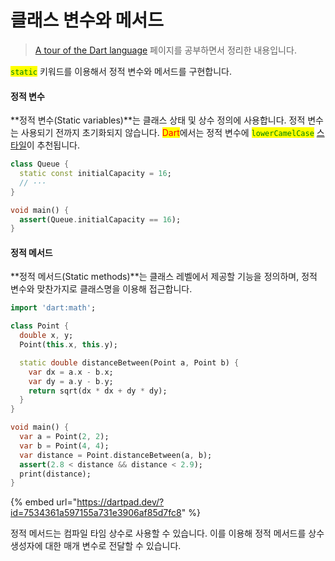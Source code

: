 # 클래스 변수와 메서드

> [A tour of the Dart language](https://dart.dev/guides/language/language-tour) 페이지를 공부하면서 정리한 내용입니다.

<mark style="color:green;">`static`</mark> 키워드를 이용해서 정적 변수와 메서드를 구현합니다.

#### 정적 변수

**정적 변수(Static variables)**는 클래스 상태 및 상수 정의에 사용합니다. 정적 변수는 사용되기 전까지 초기화되지 않습니다. <mark style="color:red;">Dart</mark>에서는 정적 변수에 <mark style="color:green;">`lowerCamelCase`</mark> [스타일](https://dart.dev/guides/language/effective-dart/style)이 추천됩니다.

```dart
class Queue {
  static const initialCapacity = 16;
  // ···
}

void main() {
  assert(Queue.initialCapacity == 16);
}
```

#### 정적 메서드

**정적 메서드(Static methods)**는 클래스 레벨에서 제공할 기능을 정의하며, 정적 변수와 맞찬가지로 클래스명을 이용해 접근합니다.&#x20;

```dart
import 'dart:math';

class Point {
  double x, y;
  Point(this.x, this.y);

  static double distanceBetween(Point a, Point b) {
    var dx = a.x - b.x;
    var dy = a.y - b.y;
    return sqrt(dx * dx + dy * dy);
  }
}

void main() {
  var a = Point(2, 2);
  var b = Point(4, 4);
  var distance = Point.distanceBetween(a, b);
  assert(2.8 < distance && distance < 2.9);
  print(distance);
}
```

{% embed url="https://dartpad.dev/?id=7534361a597155a731e3906af85d7fc8" %}

정적 메서드는 컴파일 타임 상수로 사용할 수 있습니다. 이를 이용해 정적 메서드를 상수 생성자에 대한 매개 변수로 전달할 수 있습니다.
